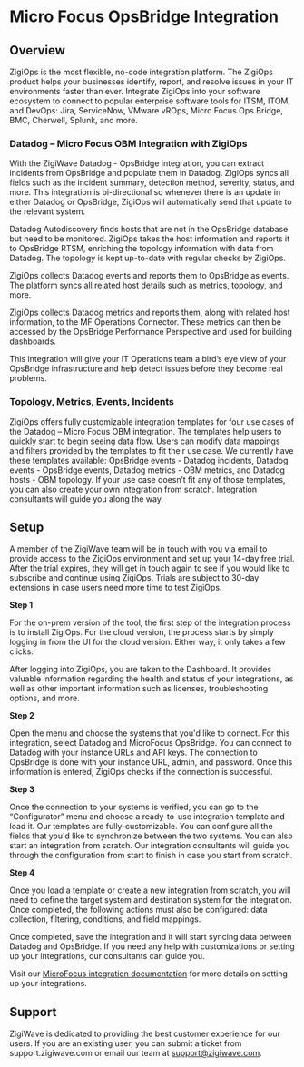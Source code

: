 # Micro Focus OpsBridge Integration


## Overview

ZigiOps is the most flexible, no-code integration platform. The ZigiOps product
helps your businesses identify, report, and resolve issues in your IT 
environments faster than ever. Integrate ZigiOps into your software ecosystem to connect to popular enterprise 
software tools for ITSM, ITOM, and DevOps: Jira, ServiceNow, VMware 
vROps, Micro Focus Ops Bridge, BMC, Cherwell, Splunk, and more.

### Datadog – Micro Focus OBM Integration with ZigiOps

With the ZigiWave Datadog - OpsBridge integration, you can extract incidents from OpsBridge and populate them in Datadog. ZigiOps syncs all fields such as the incident summary, detection method, severity, status, and more. This integration is bi-directional so whenever there is an update in either Datadog or OpsBridge, ZigiOps will automatically send that update to the relevant system.


Datadog Autodiscovery finds hosts that are not in
the OpsBridge database but need to be monitored. ZigiOps takes the host 
information and reports it to OpsBridge RTSM, enriching the topology 
information with data from Datadog. The topology is kept up-to-date with 
regular checks by ZigiOps.

ZigiOps collects Datadog events and reports them to OpsBridge as events.
The platform syncs all related host details such as metrics, topology, and more.

ZigiOps collects Datadog metrics and reports them, along with related host information, to the MF Operations 
Connector. These metrics can then be 
accessed by the OpsBridge Performance Perspective and used for 
building dashboards. 

This integration will give your IT Operations team a bird’s eye view of
your OpsBridge infrastructure and help detect issues before they become real 
problems.

### Topology, Metrics, Events, Incidents

ZigiOps offers fully customizable integration templates for four use cases of the Datadog – Micro Focus OBM integration. The templates help users to quickly start to begin seeing data flow. Users can modify data mappings and filters provided by the templates to fit their use case. We currently have these templates available: OpsBridge events - Datadog incidents, Datadog events - OpsBridge events,  Datadog metrics - OBM metrics, and Datadog hosts - OBM topology. If your use case doesn’t fit any of those templates, you can also create your own integration from scratch. Integration consultants will guide you along the way.

## Setup

A member of the ZigiWave team will be in touch with you via email to provide access to the ZigiOps environment and set up your 14-day free trial. After the trial expires, they will get in touch again to see if you would like to subscribe and continue using ZigiOps. Trials are subject to 30-day extensions in case users need more time to test ZigiOps.

**Step 1** 

For the on-prem version of the tool, the first step of the integration process is to install ZigiOps. For the cloud version, the process starts by simply logging in from the UI for the cloud version. Either way, it only takes a few clicks.

After logging into ZigiOps, you are taken to the Dashboard. It provides valuable information regarding the health and status of your integrations, as well as other important information such as licenses, troubleshooting options, and more.  

**Step 2**

Open the menu and choose the systems that you'd like to connect. For this integration, select Datadog and MicroFocus OpsBridge. You can connect to Datadog with your instance URLs and API keys. The connection to OpsBridge is done with your instance URL, admin, and password. Once this information is entered, ZigiOps checks if the connection is successful.

**Step 3**

Once the connection to your systems is verified, you can go to the “Configurator” menu and choose a ready-to-use integration template and load it. Our templates are fully-customizable. You can configure all the fields that you'd like to synchronize between the two systems. You can also start an integration from scratch. Our integration consultants will guide you through the configuration from start to finish in case you start from scratch.

**Step 4**

Once you load a template or create a new integration from scratch, you will need to define the target system and destination system for the integration. Once completed, the following actions must also be configured: data collection, filtering, conditions, and field mappings. 

Once completed, save the integration and it will start syncing data between Datadog and OpsBridge. If you need any help with customizations or setting up your integrations, our consultants can guide you. 


Visit our [MicroFocus integration documentation](https://zigiwave.com/microfocus-integrations/) for more details on setting up your integrations.

## Support

ZigiWave is dedicated to providing the best customer experience 
for our users.  If you are an existing user, you can submit a ticket from 
support.zigiwave.com or email our team at support@zigiwave.com. 
